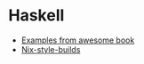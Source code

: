 # Haskell

* [Examples from awesome book](https://github.com/chris-taylor/aima-haskell)
* [Nix-style-builds](https://cabal.readthedocs.io/en/3.4/nix-local-build-overview.html#nix-style-builds)
